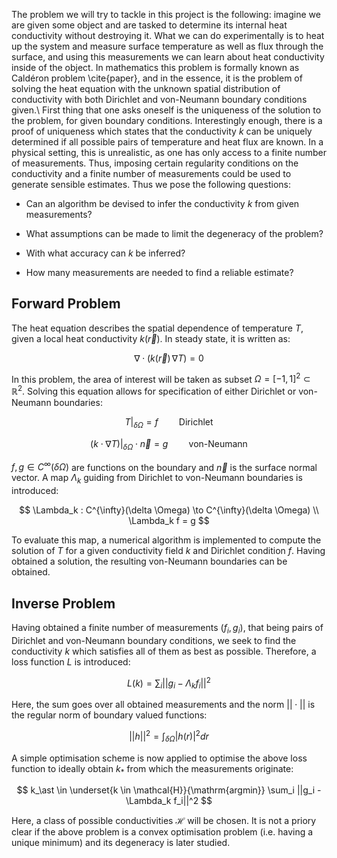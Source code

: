 The problem we will try to tackle in this project is the following: imagine we are given some object and are tasked to determine its internal heat conductivity without destroying it. What we can do experimentally is to heat up the system and measure surface temperature as well as flux through the surface, and using this measurements we can learn about heat conductivity inside of the object. In mathematics this problem is formally known as Caldéron problem \cite{paper}, and in the essence, it is the problem of solving the heat equation with the unknown spatial distribution of conductivity with both Dirichlet and von-Neumann boundary conditions given.\\
First thing that one asks oneself is the uniqueness of the solution to the problem, for given boundary conditions. Interestingly enough, there is a proof of uniqueness which states that the conductivity $k$ can be uniquely determined if all possible pairs of temperature and heat flux are known. In a physical setting, this is unrealistic, as one has only access to a finite number of measurements. Thus, imposing certain regularity conditions on the conductivity and a finite number of measurements could be used to generate sensible estimates. Thus we pose the following questions:
- Can an algorithm be devised to infer the conductivity $k$ from given measurements?

- What assumptions can be made to limit the degeneracy of the problem?

- With what accuracy can $k$ be inferred?

- How many measurements are needed to find a reliable estimate?
    
## Forward Problem
The heat equation describes the spatial dependence of temperature $T$, given a local heat conductivity $k(\vec{r})$. In steady state, it is written as:

$$
    \nabla \cdot (k(\vec{r})\, \nabla T) = 0
$$

In this problem, the area of interest will be taken as subset $\Omega = [-1,\, 1]^2 \subset \mathbb{R}^2$.
Solving this equation allows for specification of  either Dirichlet or von-Neumann boundaries:

$$
    T|_{\delta \Omega} = f \quad\quad \text{Dirichlet} 
    $$

$$
    (k \cdot \nabla T)|_{\delta \Omega}\cdot \vec{n} = g \quad\quad \text{von-Neumann}
$$

$f, g \in C^{\infty}(\delta \Omega)$ are functions on the boundary and $\vec{n}$ is the surface normal vector.
A map $\Lambda_k$ guiding from Dirichlet to von-Neumann boundaries is introduced:

$$
    \Lambda_k : C^{\infty}(\delta \Omega) \to C^{\infty}(\delta \Omega) \\
    \Lambda_k f = g
$$

To evaluate this map, a numerical algorithm is implemented to compute the solution of $T$ for a given conductivity field $k$ and Dirichlet condition $f$. Having obtained a solution, the resulting von-Neumann boundaries can be obtained.

## Inverse Problem
Having obtained a finite number of measurements $(f_i, g_i)$, that being pairs of Dirichlet and von-Neumann boundary conditions, we seek to find the conductivity $k$ which satisfies all of them as best as possible. Therefore, a loss function $L$ is introduced:

$$
    L(k) = \sum_i ||g_i  - \Lambda_k f_i||^2
$$

Here, the sum goes over all obtained measurements and the norm $||\cdot||$ is the regular norm of boundary valued functions:

$$
    ||h||^2 = \int_{\delta \Omega} |h(r)|^2 dr
$$

A simple optimisation scheme is now applied to optimise the above loss function to ideally obtain $k_\ast$ from which the measurements originate:

$$
    k_\ast \in \underset{k \in \mathcal{H}}{\mathrm{argmin}} \sum_i ||g_i  - \Lambda_k f_i||^2
$$

Here, a class of possible conductivities $\mathcal{H}$ will be chosen. It is not a priory clear if the above problem is a convex optimisation problem (i.e. having a unique minimum) and its degeneracy is later studied. 
